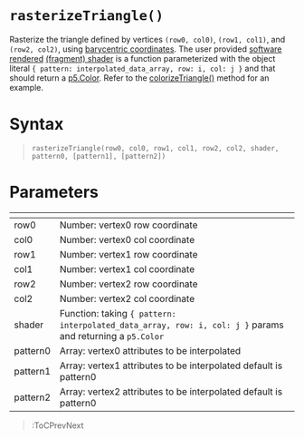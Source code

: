 # `rasterizeTriangle()`

Rasterize the triangle defined by vertices `(row0, col0)`, `(row1, col1)`, and `(row2, col2)`, using [barycentric coordinates](https://fgiesen.wordpress.com/2013/02/06/the-barycentric-conspirac/). The user provided [software rendered](https://en.wikipedia.org/wiki/Software_rendering) [(fragment) shader](https://en.wikipedia.org/wiki/Shader) is a function parameterized with the object literal `{ pattern: interpolated_data_array, row: i, col: j }` and that should return a [p5.Color](https://p5js.org/reference/#/p5.Color). Refer to the [colorizeTriangle()](/docs/vc/colorize_triangle) method for an example.

# Syntax

> `rasterizeTriangle(row0, col0, row1, col1, row2, col2, shader, pattern0, [pattern1], [pattern2])`

# Parameters

| <!-- --> | <!-- -->                                                                                                  |
|----------|-----------------------------------------------------------------------------------------------------------|
| row0     | Number: vertex0 row coordinate                                                                            |
| col0     | Number: vertex0 col coordinate                                                                            |
| row1     | Number: vertex1 row coordinate                                                                            |
| col1     | Number: vertex1 col coordinate                                                                            |
| row2     | Number: vertex2 row coordinate                                                                            |
| col2     | Number: vertex2 col coordinate                                                                            |
| shader   | Function: taking `{ pattern: interpolated_data_array, row: i, col: j }` params and returning a `p5.Color` |
| pattern0 | Array: vertex0 attributes to be interpolated                                                              |
| pattern1 | Array: vertex1 attributes to be interpolated default is pattern0                                          |
| pattern2 | Array: vertex2 attributes to be interpolated default is pattern0                                          |

> :ToCPrevNext
